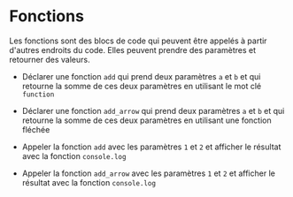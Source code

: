 # Fonctions

Les fonctions sont des blocs de code qui peuvent être appelés à partir d'autres endroits du code. Elles peuvent prendre des paramètres et retourner des valeurs.

- Déclarer une fonction `add` qui prend deux paramètres `a` et `b` et qui retourne la somme de ces deux paramètres en utilisant le mot clé `function`
- Déclarer une fonction `add_arrow` qui prend deux paramètres `a` et `b` et qui retourne la somme de ces deux paramètres en utilisant une fonction fléchée

- Appeler la fonction `add` avec les paramètres `1` et `2` et afficher le résultat avec la fonction `console.log`
- Appeler la fonction `add_arrow` avec les paramètres `1` et `2` et afficher le résultat avec la fonction `console.log`